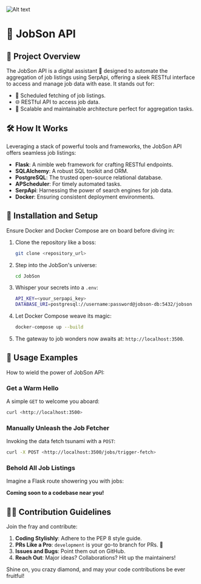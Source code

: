 ![Alt text](public/ICO.png)

# 🚀 JobSon API

## 🌟 Project Overview

The JobSon API is a digital assistant 🤖 designed to automate the aggregation of job listings using SerpApi, offering a sleek RESTful interface to access and manage job data with ease. It stands out for:

- 🔄 Scheduled fetching of job listings.
- 🌐 RESTful API to access job data.
- 🔧 Scalable and maintainable architecture perfect for aggregation tasks.

## 🛠 How It Works

Leveraging a stack of powerful tools and frameworks, the JobSon API offers seamless job listings:

- **Flask**: A nimble web framework for crafting RESTful endpoints.
- **SQLAlchemy**: A robust SQL toolkit and ORM.
- **PostgreSQL**: The trusted open-source relational database.
- **APScheduler**: For timely automated tasks.
- **SerpApi**: Harnessing the power of search engines for job data.
- **Docker**: Ensuring consistent deployment environments.

## 🔧 Installation and Setup

Ensure Docker and Docker Compose are on board before diving in:

1. Clone the repository like a boss:

   ```BASH
   git clone <repository_url>
   ```

2. Step into the JobSon's universe:

   ```BASH
   cd JobSon
   ```

3. Whisper your secrets into a `.env`:

   ```BASH
   API_KEY=<your_serpapi_key>
   DATABASE_URI=postgresql://username:password@jobson-db:5432/jobson
   ```

4. Let Docker Compose weave its magic:

   ```BASH
   docker-compose up --build
   ```

5. The gateway to job wonders now awaits at: `http://localhost:3500`.

## 🎯 Usage Examples

How to wield the power of JobSon API:

### Get a Warm Hello

A simple `GET` to welcome you aboard:

```BASH
curl <http://localhost:3500>
```

### Manually Unleash the Job Fetcher

Invoking the data fetch tsunami with a `POST`:

```BASH
curl -X POST <http://localhost:3500/jobs/trigger-fetch>
```

### Behold All Job Listings

Imagine a Flask route showering you with jobs:

**Coming soon to a codebase near you!**

## 👨‍💻 Contribution Guidelines

Join the fray and contribute:

1. **Coding Stylishly**: Adhere to the PEP 8 style guide.
2. **PRs Like a Pro**: `development` is your go-to branch for PRs. 🎁
3. **Issues and Bugs**: Point them out on GitHub.
4. **Reach Out**: Major ideas? Collaborations? Hit up the maintainers!

Shine on, you crazy diamond, and may your code contributions be ever fruitful!
